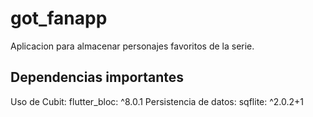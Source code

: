 # got_fanapp

Aplicacion para almacenar personajes favoritos de la serie.

## Dependencias importantes

Uso de Cubit:   flutter_bloc: ^8.0.1
Persistencia de datos:   sqflite: ^2.0.2+1
  

